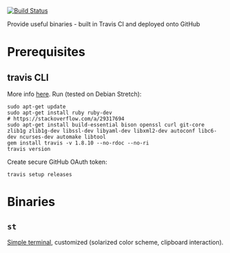 [![Build Status](https://travis-ci.org/pylipp/binaries.svg?branch=master)](https://travis-ci.org/pylipp/binaries)

Provide useful binaries - built in Travis CI and deployed onto GitHub

# Prerequisites

## travis CLI

More info [here](https://github.com/travis-ci/travis.rb#installation). Run (tested on Debian Stretch):

    sudo apt-get update
    sudo apt-get install ruby ruby-dev
    # https://stackoverflow.com/a/29317694
    sudo apt-get install build-essential bison openssl curl git-core zlib1g zlib1g-dev libssl-dev libyaml-dev libxml2-dev autoconf libc6-dev ncurses-dev automake libtool
    gem install travis -v 1.8.10 --no-rdoc --no-ri
    travis version

Create secure GitHub OAuth token:

    travis setup releases

# Binaries

## `st`

[Simple terminal](https://st.suckless.org/), customized (solarized color scheme, clipboard interaction).
